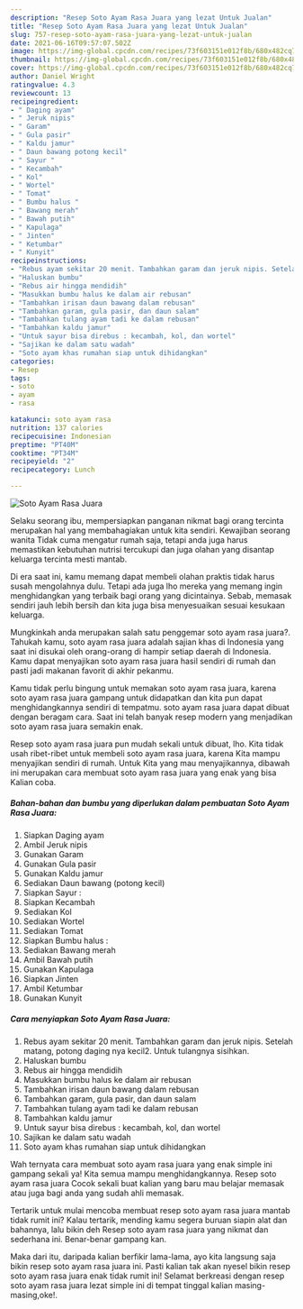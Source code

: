 ```yaml
---
description: "Resep Soto Ayam Rasa Juara yang lezat Untuk Jualan"
title: "Resep Soto Ayam Rasa Juara yang lezat Untuk Jualan"
slug: 757-resep-soto-ayam-rasa-juara-yang-lezat-untuk-jualan
date: 2021-06-16T09:57:07.502Z
image: https://img-global.cpcdn.com/recipes/73f603151e012f8b/680x482cq70/soto-ayam-rasa-juara-foto-resep-utama.jpg
thumbnail: https://img-global.cpcdn.com/recipes/73f603151e012f8b/680x482cq70/soto-ayam-rasa-juara-foto-resep-utama.jpg
cover: https://img-global.cpcdn.com/recipes/73f603151e012f8b/680x482cq70/soto-ayam-rasa-juara-foto-resep-utama.jpg
author: Daniel Wright
ratingvalue: 4.3
reviewcount: 13
recipeingredient:
- " Daging ayam"
- " Jeruk nipis"
- " Garam"
- " Gula pasir"
- " Kaldu jamur"
- " Daun bawang potong kecil"
- " Sayur "
- " Kecambah"
- " Kol"
- " Wortel"
- " Tomat"
- " Bumbu halus "
- " Bawang merah"
- " Bawah putih"
- " Kapulaga"
- " Jinten"
- " Ketumbar"
- " Kunyit"
recipeinstructions:
- "Rebus ayam sekitar 20 menit. Tambahkan garam dan jeruk nipis. Setelah matang, potong daging nya kecil2. Untuk tulangnya sisihkan."
- "Haluskan bumbu"
- "Rebus air hingga mendidih"
- "Masukkan bumbu halus ke dalam air rebusan"
- "Tambahkan irisan daun bawang dalam rebusan"
- "Tambahkan garam, gula pasir, dan daun salam"
- "Tambahkan tulang ayam tadi ke dalam rebusan"
- "Tambahkan kaldu jamur"
- "Untuk sayur bisa direbus : kecambah, kol, dan wortel"
- "Sajikan ke dalam satu wadah"
- "Soto ayam khas rumahan siap untuk dihidangkan"
categories:
- Resep
tags:
- soto
- ayam
- rasa

katakunci: soto ayam rasa 
nutrition: 137 calories
recipecuisine: Indonesian
preptime: "PT40M"
cooktime: "PT34M"
recipeyield: "2"
recipecategory: Lunch

---
```



![Soto Ayam Rasa Juara](https://img-global.cpcdn.com/recipes/73f603151e012f8b/680x482cq70/soto-ayam-rasa-juara-foto-resep-utama.jpg)

Selaku seorang ibu, mempersiapkan panganan nikmat bagi orang tercinta merupakan hal yang membahagiakan untuk kita sendiri. Kewajiban seorang  wanita Tidak cuma mengatur rumah saja, tetapi anda juga harus memastikan kebutuhan nutrisi tercukupi dan juga olahan yang disantap keluarga tercinta mesti mantab.

Di era  saat ini, kamu memang dapat membeli olahan praktis tidak harus susah mengolahnya dulu. Tetapi ada juga lho mereka yang memang ingin menghidangkan yang terbaik bagi orang yang dicintainya. Sebab, memasak sendiri jauh lebih bersih dan kita juga bisa menyesuaikan sesuai kesukaan keluarga. 



Mungkinkah anda merupakan salah satu penggemar soto ayam rasa juara?. Tahukah kamu, soto ayam rasa juara adalah sajian khas di Indonesia yang saat ini disukai oleh orang-orang di hampir setiap daerah di Indonesia. Kamu dapat menyajikan soto ayam rasa juara hasil sendiri di rumah dan pasti jadi makanan favorit di akhir pekanmu.

Kamu tidak perlu bingung untuk memakan soto ayam rasa juara, karena soto ayam rasa juara gampang untuk didapatkan dan kita pun dapat menghidangkannya sendiri di tempatmu. soto ayam rasa juara dapat dibuat dengan beragam cara. Saat ini telah banyak resep modern yang menjadikan soto ayam rasa juara semakin enak.

Resep soto ayam rasa juara pun mudah sekali untuk dibuat, lho. Kita tidak usah ribet-ribet untuk membeli soto ayam rasa juara, karena Kita mampu menyajikan sendiri di rumah. Untuk Kita yang mau menyajikannya, dibawah ini merupakan cara membuat soto ayam rasa juara yang enak yang bisa Kalian coba.

<!--inarticleads1-->

##### Bahan-bahan dan bumbu yang diperlukan dalam pembuatan Soto Ayam Rasa Juara:

1. Siapkan  Daging ayam
1. Ambil  Jeruk nipis
1. Gunakan  Garam
1. Gunakan  Gula pasir
1. Gunakan  Kaldu jamur
1. Sediakan  Daun bawang (potong kecil)
1. Siapkan  Sayur :
1. Siapkan  Kecambah
1. Sediakan  Kol
1. Sediakan  Wortel
1. Sediakan  Tomat
1. Siapkan  Bumbu halus :
1. Sediakan  Bawang merah
1. Ambil  Bawah putih
1. Gunakan  Kapulaga
1. Siapkan  Jinten
1. Ambil  Ketumbar
1. Gunakan  Kunyit




<!--inarticleads2-->

##### Cara menyiapkan Soto Ayam Rasa Juara:

1. Rebus ayam sekitar 20 menit. Tambahkan garam dan jeruk nipis. Setelah matang, potong daging nya kecil2. Untuk tulangnya sisihkan.
1. Haluskan bumbu
1. Rebus air hingga mendidih
1. Masukkan bumbu halus ke dalam air rebusan
1. Tambahkan irisan daun bawang dalam rebusan
1. Tambahkan garam, gula pasir, dan daun salam
1. Tambahkan tulang ayam tadi ke dalam rebusan
1. Tambahkan kaldu jamur
1. Untuk sayur bisa direbus : kecambah, kol, dan wortel
1. Sajikan ke dalam satu wadah
1. Soto ayam khas rumahan siap untuk dihidangkan




Wah ternyata cara membuat soto ayam rasa juara yang enak simple ini gampang sekali ya! Kita semua mampu menghidangkannya. Resep soto ayam rasa juara Cocok sekali buat kalian yang baru mau belajar memasak atau juga bagi anda yang sudah ahli memasak.

Tertarik untuk mulai mencoba membuat resep soto ayam rasa juara mantab tidak rumit ini? Kalau tertarik, mending kamu segera buruan siapin alat dan bahannya, lalu bikin deh Resep soto ayam rasa juara yang nikmat dan sederhana ini. Benar-benar gampang kan. 

Maka dari itu, daripada kalian berfikir lama-lama, ayo kita langsung saja bikin resep soto ayam rasa juara ini. Pasti kalian tak akan nyesel bikin resep soto ayam rasa juara enak tidak rumit ini! Selamat berkreasi dengan resep soto ayam rasa juara lezat simple ini di tempat tinggal kalian masing-masing,oke!.

